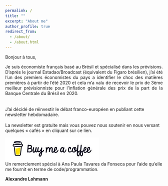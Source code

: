 ```yaml
---
permalink: /
title: ""
excerpt: "About me"
author_profile: true
redirect_from: 
  - /about/
  - /about.html
---
```



Bonjour à tous, 
<div style="text-align: justify">  Je suis économiste français basé au Brésil et spécialisé dans les prévisions. D’après le journal Estadao/Broadcast (équivalent du Figaro brésilien),  j’ai été l’un des premiers économistes du pays a identifier le choc des matières premières à partir de l’été 2020 et cela m’a valu de recevoir le prix de 3ème meilleur prévisionniste pour l’inflation générale des prix de la part de la Banque Centrale du Brésil en 2020. </div></br>
</br>
J’ai décidé de réinvestir le débat franco-européen en publiant cette newsletter hebdomadaire. </br>
</br>
La newsletter est gratuite mais vous pouvez nous soutenir en nous versant quelques « cafés » en cliquant sur ce lien.</br> 

[![Buy me a coffee](https://github.com/ASLlohmann/asllohmann.github.io/blob/master/images/bmc.jpeg?raw=true)](https://www.buymeacoffee.com/AlexSebLohmann)
</br>
Un remerciement spécial à Ana Paula Tavares da Fonseca pour l’aide qu’elle me fournit en terme de code/programmation.</br>

**Alexandre Lohmann**


